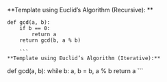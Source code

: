 **Template using Euclid’s Algorithm (Recursive): **
```
def gcd(a, b):
    if b == 0:
        return a
    return gcd(b, a % b)

    ```
**Template using Euclid’s Algorithm (Iterative):**
```
def gcd(a, b):
    while b:
        a, b = b, a % b
    return a
    ```
    